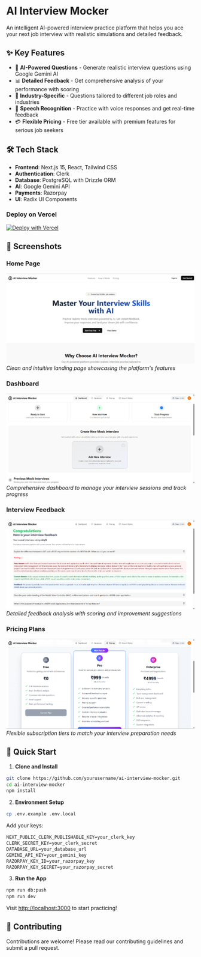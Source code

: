# AI Interview Mocker

An intelligent AI-powered interview practice platform that helps you ace your next job interview with realistic simulations and detailed feedback.

## ✨ Key Features

- 🤖 **AI-Powered Questions** - Generate realistic interview questions using Google Gemini AI
- 📊 **Detailed Feedback** - Get comprehensive analysis of your performance with scoring
- 🎯 **Industry-Specific** - Questions tailored to different job roles and industries
- 🎤 **Speech Recognition** - Practice with voice responses and get real-time feedback
- 💳 **Flexible Pricing** - Free tier available with premium features for serious job seekers

## 🛠️ Tech Stack

- **Frontend**: Next.js 15, React, Tailwind CSS
- **Authentication**: Clerk
- **Database**: PostgreSQL with Drizzle ORM
- **AI**: Google Gemini API
- **Payments**: Razorpay
- **UI**: Radix UI Components

### Deploy on Vercel
[![Deploy with Vercel](https://vercel.com/button)](https://ai-interview-mocker-mocha-seven.vercel.app/)


## 📸 Screenshots

### Home Page
![Home Page](https://raw.githubusercontent.com/bit-milind42/AI-Interview-Mocker/main/ai-interview-mocker/home.png)
*Clean and intuitive landing page showcasing the platform's features*

### Dashboard
![Dashboard](https://raw.githubusercontent.com/bit-milind42/AI-Interview-Mocker/main/ai-interview-mocker/dashboard.png)
*Comprehensive dashboard to manage your interview sessions and track progress*

### Interview Feedback
![Feedback](https://raw.githubusercontent.com/bit-milind42/AI-Interview-Mocker/main/ai-interview-mocker/feedback.png)
*Detailed feedback analysis with scoring and improvement suggestions*

### Pricing Plans
![Pricing](https://raw.githubusercontent.com/bit-milind42/AI-Interview-Mocker/main/ai-interview-mocker/Pricing.png)
*Flexible subscription tiers to match your interview preparation needs*

## 🚀 Quick Start

1. **Clone and Install**
```bash
git clone https://github.com/yourusername/ai-interview-mocker.git
cd ai-interview-mocker
npm install
```

2. **Environment Setup**
```bash
cp .env.example .env.local
```

Add your keys:
```env
NEXT_PUBLIC_CLERK_PUBLISHABLE_KEY=your_clerk_key
CLERK_SECRET_KEY=your_clerk_secret
DATABASE_URL=your_database_url
GEMINI_API_KEY=your_gemini_key
RAZORPAY_KEY_ID=your_razorpay_key
RAZORPAY_KEY_SECRET=your_razorpay_secret
```

3. **Run the App**
```bash
npm run db:push
npm run dev
```

Visit [http://localhost:3000](http://localhost:3000) to start practicing!


## 🤝 Contributing

Contributions are welcome! Please read our contributing guidelines and submit a pull request.


